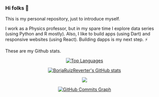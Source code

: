 ### Hi folks 👋

This is my personal repository, just to introduce myself.

I work as a Physics professor, but in my spare time I explore data series (using Python and R mostly). Also, I like to build apps (using Dart) and responsive websites (using React). Building dapps is my next step. ⚡

These are my Github stats.

<div align="center">
  <a href="https://github.com/BorjaRuizReverter" align="left"><img src="https://github-readme-stats.vercel.app/api/top-langs/?username=BorjaRuizReverter&langs_count=10&title_color=ffffff&text_color=ffffff&icon_color=0891b2&bg_color=0f172a&hide_border=true&locale=en&custom_title=Top%20%Language&layout=compact&exclude_repo=SentimentAnalysisTeste" alt="Top Languages" /></a>
  
  <a href="http://www.github.com/BorjaRuizReverter"><img src="https://github-readme-stats.vercel.app/api?username=BorjaRuizReverter&show_icons=true&hide=&count_private=true&title_color=ffffff&text_color=ffffff&icon_color=0891b2&bg_color=0f172a&hide_border=true&show_icons=true" alt="BorjaRuizReverter's GitHub stats" /></a>

<a href="http://www.github.com/BorjaRuizReverter"><img src="https://github-readme-streak-stats.herokuapp.com/?user=BorjaRuizReverter&stroke=ffffff&background=0f172a&ring=ffffff&fire=ffffff&currStreakNum=ffffff&currStreakLabel=ffffff&sideNums=ffffff&sideLabels=ffffff&dates=ffffff&hide_border=true" /></a>

<a href="http://www.github.com/BorjaRuizReverter"><img src="https://activity-graph.herokuapp.com/graph?username=BorjaRuizReverter&bg_color=0f172a&color=ffffff&line=0891b2&point=ffffff&area_color=0f172a&area=true&hide_border=true&custom_title=GitHub%20Commits%20Graph" alt="GitHub Commits Graph" /></a>
  
</div>
